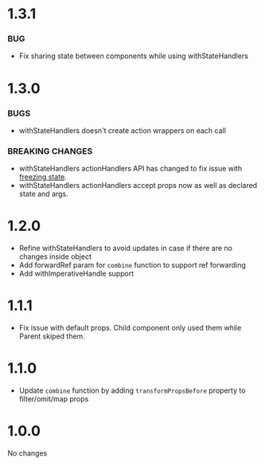 # 1.3.1

### BUG
- Fix sharing state between components while using withStateHandlers

# 1.3.0

### BUGS
- withStateHandlers doesn't create action wrappers on each call

### BREAKING CHANGES
- withStateHandlers actionHandlers API has changed to fix issue with [freezing state](https://github.com/Shalimov/react-hooks-combine/issues/31).
- withStateHandlers actionHandlers accept props now as well as declared state and args.

# 1.2.0
- Refine withStateHandlers to avoid updates in case if there are no changes inside object
- Add forwardRef param for `combine` function to support ref forwarding
- Add withImperativeHandle support

# 1.1.1
- Fix issue with default props. Child component only used them while Parent skiped them.

# 1.1.0
- Update `combine` function by adding `transformPropsBefore` property to filter/omit/map props

# 1.0.0
No changes

